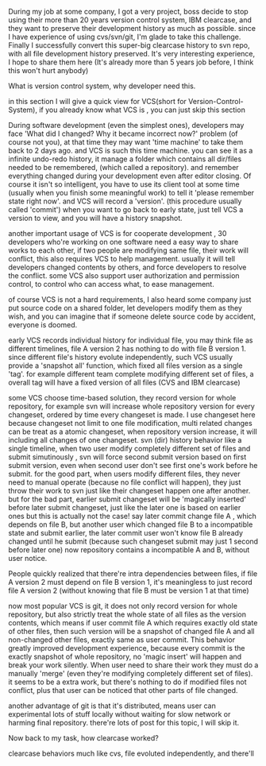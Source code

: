 During my job at some company, I got a very project, boss decide to stop using their more than 20 years 
version control system, IBM clearcase, and they want to preserve their development history as much as possible.
since I have experience of using cvs/svn/git, I'm glade to take this challenge. Finally I successfully
convert this super-big clearcase history to svn repo, with all file development history preserved. 
It's very interesting experience, I hope to share them here (It's already more than 5 years job before,
I think this won't hurt anybody)

   
What is version control system, why developer need this.

in this section I will give a quick view for VCS(short for Version-Control-System), if you already know
what VCS is , you can just skip this section

During software development (even the simplest ones), developers may face
'What did I changed? Why it became incorrect now?' problem (of course not you),
at that time they may want 'time machine' to take them back to 2 days ago.
and VCS is such this time machine. you can see it as a infinite undo-redo
history, it manage a folder which contains all dir/files needed to be remembered,
(which called a repository). and remember everything changed during your development even after
editor closing. Of course it isn't so intelligent, you have to use its client
tool at some time (usually when you finish some meaningful work) to tell it
'please remember state right now'. and VCS will record a 'version'.
(this procedure usually called 'commit') when you want to go back to early state,
just tell VCS a version to view, and you will have a history snapshot. 

another important usage of VCS is for cooperate development ,
30 developers who're working on one software need a easy way to share
works to each other, if two people are modifying same file, their work
will conflict, this also requires VCS to help management. usually it will tell
developers changed contents by others, and force developers to resolve the conflict. 
some VCS also support user authorization and permission control, to control
who can access what, to ease management. 

of course VCS is not a hard requirements, I also heard some company just put 
source code on a shared folder, let developers modify them as they wish, 
and you can imagine that if someone delete source code by accident, everyone
is doomed.

early VCS records individual history for individual file, you may think file
as different timelines, file A version 2 has nothing to do with file B version 1.
since different file's history evolute independently, such VCS usually provide
a 'snapshot all' function, which fixed all files version as a single 'tag'. 
for example different team complete modifying different set of files, a 
overall tag will have a fixed version of all files (CVS and IBM clearcase)

some VCS choose time-based solution, they record version for whole repository,
for example svn will increase whole repository version for every changeset, ordered by
time every changeset is made.  I use changeset here because changeset not limit to one file modification,
multi related changes can be treat as a atomic changeset, when repository version
increase, it will including all changes of one changeset. svn (dir) history behavior
like a single timeline, when two user modify completely different set of files
and submit simutinously , svn will force second submit version based on first
submit version, even when second user don't see first one's work before he submit.
for the good part, when users modify different files, they never need to
manual operate (because no file conflict will happen), they just throw their work
to svn just like their changeset happen one after another. 
but for the bad part, earlier submit changeset will be 'magically inserted'
before later submit changeset, just like the later one is based on earlier ones
but this is actually not the case! say later commit change file A , which depends
on file B, but another user which changed file B to a incompatible state and
submit earlier, the later commit user won't know file B already changed 
until he submit (because such changeset submit may just 1 second before later one)
now repository contains a incompatible A and B, without user notice.

People quickly realized that there're intra dependencies between files,
if file A version 2 must depend on file B version 1, it's meaningless to just 
record file A version 2 (without knowing that file B must be version 1 at that time)

now most popular VCS is git, it does not only record version for whole repository,
but also strictly treat the whole state of all files as the version contents,
which means if user commit file A which requires exactly old state of other files,
then such version will be a snapshot of changed file A and all non-changed other files,
exactly same as user commit. This behavior greatly improved development experience,
because every commit is the exactly snapshot of whole repository, no 'magic insert'
will happen and break your work silently. When user need to share their work
they must do a manually 'merge' (even they're modifying completely different set of files). 
it seems to be a extra work, but there's nothing to do if modified files not conflict,
plus that user can be noticed that other parts of file changed. 

another advantage of git is that it's distributed, means user can experimental
lots of stuff locally without waiting for slow network or harming final repository.
there're lots of post for this topic, I will skip it.


Now back to my task, how clearcase worked? 

clearcase behaviors much like cvs, file evoluted independently, and there'll
